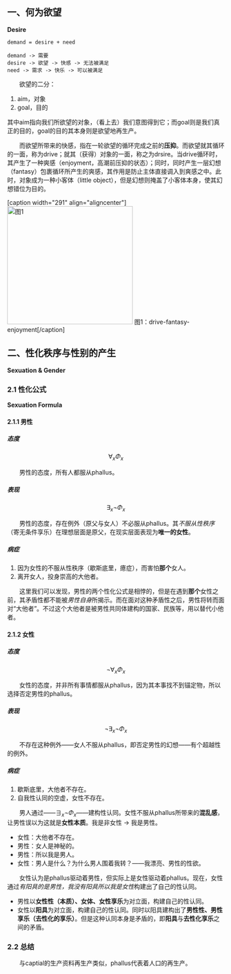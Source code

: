 ## 一、何为欲望
**Desire**

```
demand = desire + need

demand -> 需要
desire -> 欲望 -> 快感 -> 无法被满足
need -> 需求 -> 快乐 -> 可以被满足
```

&emsp;&emsp;欲望的二分：

1. aim，对象
2. goal，目的

其中aim指向我们所欲望的对象，（看上去）我们意图得到它；而goal则是我们真正的目的，goal的目的其本身则是欲望地再生产。

&emsp;&emsp;而欲望所带来的快感，指在一轮欲望的循环完成之前的**压抑**。而欲望就其循环的一面，称为drive；就其（获得）对象的一面，称之为drsire。当drive循环时，其产生了一种爽感（enjoyment，高潮前压抑的状态）；同时，同时产生一层幻想（fantasy）包裹循环所产生的爽感，其作用是防止主体直接调入到爽感之中。此时，对象成为一种小客体（little object），但是幻想则掩盖了小客体本身，使其幻想错位为目的。

[caption width="291" align="aligncenter"]<img src="https://cdn.swordofmorning.com/SwordofMorning/Article%20Images/Philosophy/VMYX/DesireEconomics/drive_fantasy_enjoyment.drawio.png" width="291" height="273" alt="图1" class="size-full" /> 图1：drive-fantasy-enjoyment[/caption]

## 二、性化秩序与性别的产生
**Sexuation & Gender**

### 2.1 性化公式
**Sexuation Formula**

#### 2.1.1 男性

##### 态度

$$
{ \forall \mathop{{}}\nolimits_{{x}} \Phi \mathop{{}}\nolimits_{{x}}}
$$

&emsp;&emsp;男性的态度，所有人都服从phallus。

##### 表现

$$
{ \exists \mathop{{}}\nolimits_{{x}} \neg  \Phi \mathop{{}}\nolimits_{{x}}}
$$

&emsp;&emsp;男性的态度，存在例外（原父与女人）不必服从phallus。其*不服从性秩序*（寄无条件享乐）在理想层面是原父，在现实层面表现为**唯一的女性**。

##### 病症

1. 因为女性的不服从性秩序（歇斯底里，癔症），而害怕**那个**女人。
2. 离开女人，投身崇高的大他者。

&emsp;&emsp;这里我们可以发现，男性的两个性化公式是相悖的，但是在遇到**那个**女性之前，其矛盾性都不能被*男性自身*所揭示。而在面对这种矛盾性之后，男性将转而面对“大他者”。不过这个大他者是被男性共同体建构的国家、民族等，用以替代小他者。

#### 2.1.2 女性

##### 态度

$$
{ \neg  \forall \mathop{{}}\nolimits_{{x}} \Phi \mathop{{}}\nolimits_{{x}}}
$$

&emsp;&emsp;女性的态度，并非所有事情都服从phallus，因为其本事找不到锚定物，所以选择否定男性的phallus。

##### 表现

$$
{ \neg  \exists \mathop{{}}\nolimits_{{x}} \neg  \Phi \mathop{{}}\nolimits_{{x}}}
$$

&emsp;&emsp;不存在这种例外——女人不服从phallus，即否定男性的幻想——有个超越性的例外。

##### 病症

1. 歇斯底里，大他者不存在。
2. 自我性认同的空虚，女性不存在。

&emsp;&emsp;男人通过——${ \exists \mathop{{}}\nolimits_{{x}} \neg  \Phi \mathop{{}}\nolimits_{{x}}}$——建构性认同。女性不服从phallus所带来的**混乱感**，让男性误以为这就是**女性本质**。我是非女性 -> 我是男性。

- 女性：大他者不存在。
- 男性：女人是神秘的。
- 男性：所以我是男人。
- 女性：男人是什么？为什么男人围着我转？——我漂亮、男性的性欲。

&emsp;&emsp;女性认为是phallus驱动着男性，但实际上是女性驱动着phallus。现在，女性通过*有阳具的是男性，我没有阳具所以我是女性*构建出了自己的性认同。

- 男性以**女性性（本质）、女体、女性享乐**为对立面，构建自己的性认同。
- 女性以**阳具**为对立面，构建自己的性认同。同时以阳具建构出了**男性性、男性享乐（去性化的享乐）**。但是这种认同本身是矛盾的，即**阳具**与**去性化享乐**之间的矛盾。

### 2.2 总结

&emsp;&emsp;与captial的生产资料再生产类似，phallus代表着人口的再生产。



&emsp;&emsp;